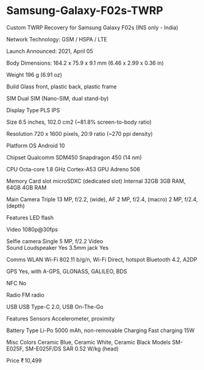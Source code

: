 # Samsung-Galaxy-F02s-TWRP
Custom TWRP Recovery for Samsung Galaxy F02s (INS only - India)



Network 	Technology: GSM / HSPA / LTE

Launch 	Announced:	2021, April 05

Body 	Dimensions: 164.2 x 75.9 x 9.1 mm (6.46 x 2.99 x 0.36 in)

Weight 	196 g (6.91 oz)

Build 	Glass front, plastic back, plastic frame

SIM 	Dual SIM (Nano-SIM, dual stand-by)

Display 	Type 	PLS IPS

Size 	6.5 inches, 102.0 cm2 (~81.8% screen-to-body ratio)

Resolution 	720 x 1600 pixels, 20:9 ratio (~270 ppi density)

Platform 	OS 	Android 10

Chipset 	Qualcomm SDM450 Snapdragon 450 (14 nm)

CPU 	Octa-core 1.8 GHz Cortex-A53
GPU 	Adreno 506

Memory 	Card slot 	microSDXC (dedicated slot)
Internal 	32GB 3GB RAM, 64GB 4GB RAM

Main Camera 	Triple 	13 MP, f/2.2, (wide), AF
2 MP, f/2.4, (macro)
2 MP, f/2.4, (depth)

Features 	LED flash

Video 	1080p@30fps

Selfie camera 	Single 	5 MP, f/2.2
Video 	
Sound 	Loudspeaker 	Yes
3.5mm jack 	Yes

Comms 	WLAN 	Wi-Fi 802.11 b/g/n, Wi-Fi Direct, hotspot
Bluetooth 	4.2, A2DP

GPS 	Yes, with A-GPS, GLONASS, GALILEO, BDS

NFC 	No

Radio 	FM radio

USB 	USB Type-C 2.0, USB On-The-Go

Features 	Sensors 	Accelerometer, proximity

Battery 	Type 	Li-Po 5000 mAh, non-removable
Charging 	Fast charging 15W

Misc 	Colors 	Ceramic Blue, Ceramic White, Ceramic Black
Models 	SM-E025F, SM-E025F/DS
SAR 	0.52 W/kg (head)   

Price 	₹ 10,499
